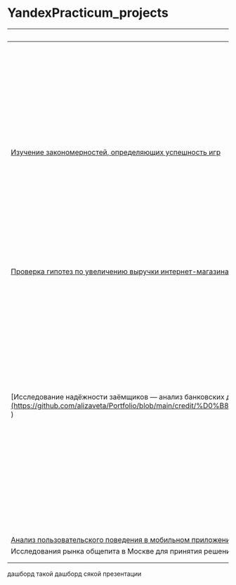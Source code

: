 # YandexPracticum_projects
|  Название проекта | Описание  |  Стек |
| ------------ | ------------ | ------------ |
| [Изучение закономерностей, определяющих успешность игр](https://github.com/alizaveta/Portfolio/blob/main/games/%D1%81%D0%B1%D0%BE%D1%80%D0%BD%D1%8B%D0%B8%CC%86%20%D0%BF%D1%80%D0%BE%D0%B5%D0%BA%D1%82_%D0%98%D0%B3%D1%80%D1%8B.ipynb)|  Выявлены параметры, определяющие успешность игры в разных регионах мира. На основании этого подготовлен отчет для магазина компьютерных игр для планирования рекламных кампаний. Проведена предобработка данных, анализ. При анализе использовал критерий Стьюдента для независимых выборок. |  Python Pandas NumPy Matplotlib предобработка данных исследовательский анализ данных описательная статистика проверка статистических гипотез |
|  |   |   |
| [Проверка гипотез по увеличению выручки интернет-магазина - оценка результатов А/В теста](https://github.com/alizaveta/Portfolio/blob/main/ABtest/%D0%BF%D1%80%D0%BE%D0%B2%D0%B5%D1%80%D0%BA%D0%B0%20%D0%B3%D0%B8%D0%BF%D0%BE%D1%82%D0%B5%D0%B7%20%D0%BF%D0%BE%20%D1%83%D0%B2%D0%B5%D0%BB%D0%B8%D1%87%D0%B5%D0%BD%D0%B8%D1%8E%20%D0%B2%D1%8B%D1%80%D1%83%D1%87%D0%BA%D0%B8%20%D0%B8%D0%BD%D1%82%D0%B5%D1%80%D0%BD%D0%B5%D1%82-%D0%BC%D0%B0%D0%B3%D0%B0%D0%B7%D0%B8%D0%BD%D0%B0.ipynb)|   |   |
| [Исследование надёжности заёмщиков — анализ банковских данных](https://github.com/alizaveta/Portfolio/blob/main/games/%D1%81%D0%B1%D0%BE%D1%80%D0%BD%D1%8B%D0%B8%CC%86%20%D0%BF%D1%80%D0%BE%D0%B5%D0%BA%D1%82_%D0%98%D0%B3%D1%80%D1%8B.ipynb](https://github.com/alizaveta/Portfolio/blob/main/credit/%D0%B8%D1%81%D1%81%D0%BB%D0%B5%D0%B4%D0%BE%D0%B2%D0%B0%D0%BD%D0%B8%D0%B5%20%D0%BD%D0%B0%D0%B4%D0%B5%D0%B6%D0%BD%D0%BE%D1%81%D1%82%D0%B8%20%D0%B7%D0%B0%D0%B5%D0%BC%D1%89%D0%B8%D0%BA%D0%BE%D0%B2%20%D1%84%D0%B8%D0%BD.ipynb )   | На основе данных кредитного отдела банка исследовал влияние семейного положения и количества детей на факт погашения кредита в срок. Была получена информация о данных. Определены и обработаны пропуски. Заменены типы данных на соответствующие хранящимся данным. Удалены дубликаты. Категоризованы данные. Один датафрейм декомпозирован на три.  |   |
|  [Анализ пользовательского поведения в мобильном приложении](https://github.com/alizaveta/Portfolio/blob/main/games/%D1%81%D0%B1%D0%BE%D1%80%D0%BD%D1%8B%D0%B8%CC%86%20%D0%BF%D1%80%D0%BE%D0%B5%D0%BA%D1%82_%D0%98%D0%B3%D1%80%D1%8B.ipynb)  |   |   |
|   Исследования рынка общепита в Москве для принятия решения об открытии нового заведения|   |   |
|   |   |   |
|   |   |   |




дашборд такой
дашборд сякой
презентации
